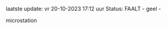 laatste update: 
vr 20-10-2023 17:12   uur 
Status: FAALT - geel - 
<div class="service Y">microstation</div>